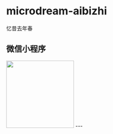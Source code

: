 # microdream-aibizhi
忆昔去年春

## 微信小程序
<img src="https://www.liuyanggang.com/bbs/wp-content/uploads/2020/07/gh_d50baf5ef392_860.jpg" width="180px" height="180px">
---
